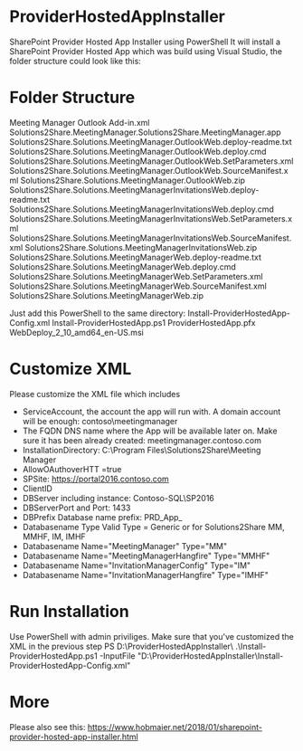 # ProviderHostedAppInstaller
SharePoint Provider Hosted App Installer using PowerShell
It will install a SharePoint Provider Hosted App which was build using Visual Studio, the folder structure could look like this:

# Folder Structure
Meeting Manager Outlook Add-in.xml
Solutions2Share.MeetingManager.Solutions2Share.MeetingManager.app
Solutions2Share.Solutions.MeetingManager.OutlookWeb.deploy-readme.txt
Solutions2Share.Solutions.MeetingManager.OutlookWeb.deploy.cmd
Solutions2Share.Solutions.MeetingManager.OutlookWeb.SetParameters.xml
Solutions2Share.Solutions.MeetingManager.OutlookWeb.SourceManifest.xml
Solutions2Share.Solutions.MeetingManager.OutlookWeb.zip
Solutions2Share.Solutions.MeetingManagerInvitationsWeb.deploy-readme.txt
Solutions2Share.Solutions.MeetingManagerInvitationsWeb.deploy.cmd
Solutions2Share.Solutions.MeetingManagerInvitationsWeb.SetParameters.xml
Solutions2Share.Solutions.MeetingManagerInvitationsWeb.SourceManifest.xml
Solutions2Share.Solutions.MeetingManagerInvitationsWeb.zip
Solutions2Share.Solutions.MeetingManagerWeb.deploy-readme.txt
Solutions2Share.Solutions.MeetingManagerWeb.deploy.cmd
Solutions2Share.Solutions.MeetingManagerWeb.SetParameters.xml
Solutions2Share.Solutions.MeetingManagerWeb.SourceManifest.xml
Solutions2Share.Solutions.MeetingManagerWeb.zip

Just add this PowerShell to the same directory:
Install-ProviderHostedApp-Config.xml
Install-ProviderHostedApp.ps1
ProviderHostedApp.pfx
WebDeploy_2_10_amd64_en-US.msi

# Customize XML
Please customize the XML file which includes
- ServiceAccount, the account the app will run with. A domain account will be enough: contoso\meetingmanager 
- The FQDN DNS name where the App will be available later on. Make sure it has been already created: meetingmanager.contoso.com 
- InstallationDirectory: C:\Program Files\Solutions2Share\Meeting Manager
- AllowOAuthoverHTT =true
- SPSite: https://portal2016.contoso.com
- ClientID
- DBServer including instance: Contoso-SQL\SP2016
- DBServerPort and Port: 1433
- DBPrefix Database name prefix: PRD_App_
- Databasename Type Valid Type = Generic or for Solutions2Share MM, MMHF, IM, IMHF
- Databasename Name="MeetingManager" Type="MM"
- Databasename Name="MeetingManagerHangfire" Type="MMHF"
- Databasename Name="InvitationManagerConfig" Type="IM"
- Databasename Name="InvitationManagerHangfire" Type="IMHF"


# Run Installation
Use PowerShell with admin priviliges. Make sure that you've customized the XML in the previous step
PS D:\ProviderHostedAppInstaller\ .\Install-ProviderHostedApp.ps1 -InputFile "D:\ProviderHostedAppInstaller\Install-ProviderHostedApp-Config.xml"

# More
Please also see this: https://www.hobmaier.net/2018/01/sharepoint-provider-hosted-app-installer.html